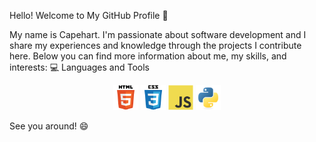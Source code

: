 Hello! Welcome to My GitHub Profile 👋
<p align="center">
</p>
My name is Capehart. I'm passionate about software development and I share my experiences and knowledge through the projects I contribute here. Below you can find more information about me, my skills, and interests:
                                                                                      💻 Languages and Tools
<p align="center">
  <img src="https://github.com/devicons/devicon/blob/master/icons/html5/html5-original-wordmark.svg" alt="HTML5" width="40" height="40"/>
  <img src="https://github.com/devicons/devicon/blob/master/icons/css3/css3-original-wordmark.svg" alt="CSS3" width="40" height="40"/>
  <img src="https://github.com/devicons/devicon/blob/master/icons/javascript/javascript-original.svg" alt="JavaScript" width="40" height="40"/>
  <img src="https://github.com/devicons/devicon/blob/master/icons/python/python-original.svg" alt="Python" width="40" height="40"/>
  <!-- Add more language and tool icons: https://github.com/devicons/devicon -->
</p>
See you around! 😄

